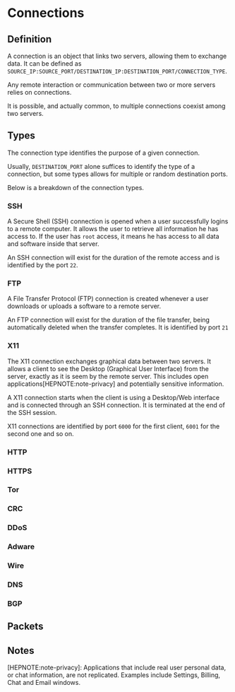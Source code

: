 # Connections

## Definition

A connection is an object that links two servers, allowing them to exchange data. It can be defined as  `SOURCE_IP:SOURCE_PORT/DESTINATION_IP:DESTINATION_PORT/CONNECTION_TYPE`.

Any remote interaction or communication between two or more servers relies on connections.

It is possible, and actually common, to multiple connections coexist among two servers.

## Types

The connection type identifies the purpose of a given connection.

Usually, `DESTINATION_PORT` alone suffices to identify the type of a connection, but some types allows for multiple or random destination ports.

Below is a breakdown of the connection types.

### SSH

A Secure Shell (SSH) connection is opened when a user successfully logins to a remote computer. It allows the user to retrieve all information he has access to. If the user has `root` access, it means he has access to all data and software inside that server.

An SSH connection will exist for the duration of the remote access and is identified by the port `22`.

### FTP

A File Transfer Protocol (FTP) connection is created whenever a user downloads or uploads a software to a remote server.

An FTP connection will exist for the duration of the file transfer, being automatically deleted when the transfer completes. It is identified by port `21`

### X11

The X11 connection exchanges graphical data between two servers. It allows a client to see the Desktop (Graphical User Interface) from the server, exactly as it is seem by the remote server. This includes open applications[HEPNOTE:note-privacy] and potentially sensitive information.

A X11 connection starts when the client is using a Desktop/Web interface and is connected through an SSH connection. It is terminated at the end of the SSH session. 

X11 connections are identified by port `6000` for the first client, `6001` for the second one and so on.

### HTTP

### HTTPS

### Tor

### CRC

### DDoS

### Adware

### Wire

### DNS

### BGP

## Packets

## Notes

[HEPNOTE:note-privacy]: Applications that include real user personal data, or chat information, are not replicated. Examples include Settings, Billing, Chat and Email windows.